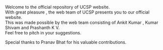 Welcome to the official repository of UCSP website.    
With great pleasure , the web team of UCSP presents you to our official website.   
This was made possible by the web team consisting of  Ankit Kumar , Kumar Shivam and Prashanth K V.   
Feel free to pitch in your suggestions.

Special thanks to Pranav Bhat for his valuable contributions.
